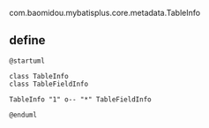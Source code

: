 com.baomidou.mybatisplus.core.metadata.TableInfo
## define
```plantuml
@startuml

class TableInfo
class TableFieldInfo

TableInfo "1" o-- "*" TableFieldInfo

@enduml
```